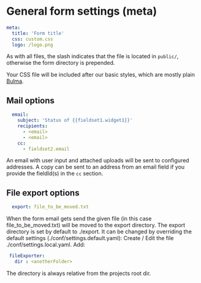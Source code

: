 # General form settings (meta)

```yaml
meta:
  title: 'Form title'
  css: custom.css
  logo: /logo.png

```
As with all files, the slash indicates that the file is located in `public/`, otherwise the form directory is prepended.

Your CSS file will be included after our basic styles, which are mostly plain [Bulma](https://bulma.io/).  

## Mail options

```yaml
  email:
    subject: 'Status of {{fieldset1.widget1}}'
    recipients:
      - <email>
      - <email>
    cc:
      - fieldset2.email
```

An email with user input and attached uploads will be sent to configured addresses. A copy can be sent to an address from an email field if you provide the fieldId(s) in the `cc` section.   

## File export options

```yaml
  export: file_to_be_moved.txt
```

When the form email gets send the given file (in this case file_to_be_moved.txt) will be moved to the export directory. The export directory is set by default to ./export. It can be changed by overriding the default settings (./conf/settings.default.yaml):
 Create / Edit the file ./conf/settings.local.yaml.
 Add:
  ```yaml
   fileExporter:
     dir : <anotherFolder>
 ```
 
 The directory is always relative from the projects root dir.